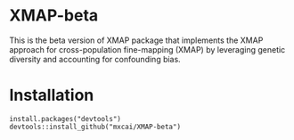 # XMAP-beta
This is the beta version of XMAP package that implements the XMAP approach for cross-population fine-mapping (XMAP) by leveraging genetic diversity and accounting for confounding bias.

# Installation
```
install.packages("devtools")
devtools::install_github("mxcai/XMAP-beta")
```
